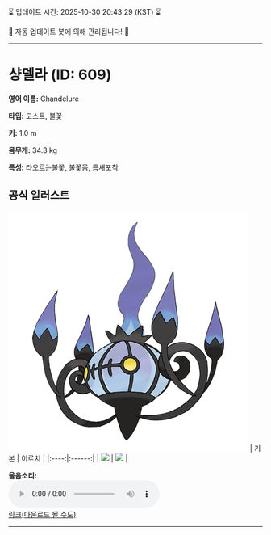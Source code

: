 
⏳ 업데이트 시간: 2025-10-30 20:43:29 (KST) ⏳

🤖 자동 업데이트 봇에 의해 관리됩니다! 🤖

---

# 샹델라 (ID: 609)
**영어 이름:** Chandelure

**타입:** 고스트, 불꽃

**키:** 1.0 m

**몸무게:** 34.3 kg

**특성:** 타오르는불꽃, 불꽃몸, 틈새포착

## 공식 일러스트
![](https://raw.githubusercontent.com/PokeAPI/sprites/master/sprites/pokemon/other/official-artwork/609.png)
| 기본 | 이로치 |
|:----:|:------:|
| <img src="http://play.pokemonshowdown.com/sprites/ani/chandelure.gif" width="200"> | <img src="http://play.pokemonshowdown.com/sprites/ani-shiny/chandelure.gif" width="200"> |

**울음소리:**<br><audio controls src="https://raw.githubusercontent.com/PokeAPI/cries/main/cries/pokemon/latest/609.ogg"></audio><br> [링크(다운로드 될 수도)](https://raw.githubusercontent.com/PokeAPI/cries/main/cries/pokemon/latest/609.ogg)


---
